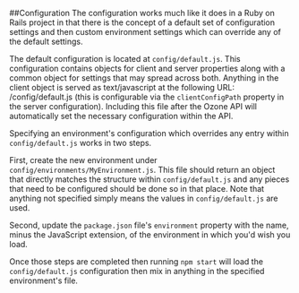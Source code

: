 ##Configuration
The configuration works much like it does in a Ruby on Rails project in that there is the concept of a default set of configuration settings and then custom environment settings which can override any of the default settings.

The default configuration is located at ```config/default.js```. This configuration contains objects for client and server properties along with a common object for settings that may spread across both. Anything in the client object is served as text/javascript at the following URL: /config/default.js (this is configurable via the ```clientConfigPath``` property in the server configuration). Including this file after the Ozone API will automatically set the necessary configuration within the API.

Specifying an environment's configuration which overrides any entry within ```config/default.js``` works in two steps.

First, create the new environment under ```config/environments/MyEnvironment.js```. This file should return an object that directly matches the structure within ```config/default.js``` and any pieces that need to be configured should be done so in that place. Note that anything not specified simply means the values in ```config/default.js``` are used.

Second, update the ```package.json``` file's ```environment``` property with the name, minus the JavaScript extension, of the environment in which you'd wish you load.

Once those steps are completed then running ```npm start``` will load the ```config/default.js``` configuration then mix in anything in the specified environment's file.
